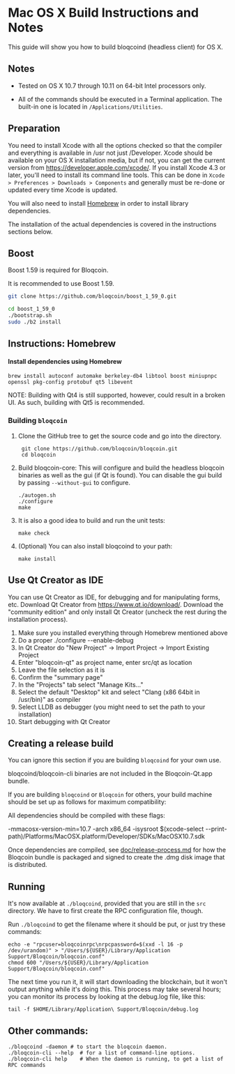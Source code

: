 Mac OS X Build Instructions and Notes
====================================
This guide will show you how to build bloqcoind (headless client) for OS X.

Notes
-----

* Tested on OS X 10.7 through 10.11 on 64-bit Intel processors only.

* All of the commands should be executed in a Terminal application. The
built-in one is located in `/Applications/Utilities`.

Preparation
-----------

You need to install Xcode with all the options checked so that the compiler
and everything is available in /usr not just /Developer. Xcode should be
available on your OS X installation media, but if not, you can get the
current version from https://developer.apple.com/xcode/. If you install
Xcode 4.3 or later, you'll need to install its command line tools. This can
be done in `Xcode > Preferences > Downloads > Components` and generally must
be re-done or updated every time Xcode is updated.

You will also need to install [Homebrew](http://brew.sh) in order to install library
dependencies.

The installation of the actual dependencies is covered in the instructions
sections below.

Boost
-----------
Boost 1.59 is required for Bloqcoin.


It is recommended to use Boost 1.59.

```bash
git clone https://github.com/bloqcoin/boost_1_59_0.git

cd boost_1_59_0
./bootstrap.sh
sudo ./b2 install
```

Instructions: Homebrew
----------------------

#### Install dependencies using Homebrew

    brew install autoconf automake berkeley-db4 libtool boost miniupnpc openssl pkg-config protobuf qt5 libevent

NOTE: Building with Qt4 is still supported, however, could result in a broken UI. As such, building with Qt5 is recommended.

### Building `bloqcoin`

1. Clone the GitHub tree to get the source code and go into the directory.

        git clone https://github.com/bloqcoin/bloqcoin.git
        cd bloqcoin

2.  Build bloqcoin-core:
    This will configure and build the headless bloqcoin binaries as well as the gui (if Qt is found).
    You can disable the gui build by passing `--without-gui` to configure.

        ./autogen.sh
        ./configure
        make

3.  It is also a good idea to build and run the unit tests:

        make check

4.  (Optional) You can also install bloqcoind to your path:

        make install

Use Qt Creator as IDE
------------------------
You can use Qt Creator as IDE, for debugging and for manipulating forms, etc.
Download Qt Creator from https://www.qt.io/download/. Download the "community edition" and only install Qt Creator (uncheck the rest during the installation process).

1. Make sure you installed everything through Homebrew mentioned above
2. Do a proper ./configure --enable-debug
3. In Qt Creator do "New Project" -> Import Project -> Import Existing Project
4. Enter "bloqcoin-qt" as project name, enter src/qt as location
5. Leave the file selection as it is
6. Confirm the "summary page"
7. In the "Projects" tab select "Manage Kits..."
8. Select the default "Desktop" kit and select "Clang (x86 64bit in /usr/bin)" as compiler
9. Select LLDB as debugger (you might need to set the path to your installation)
10. Start debugging with Qt Creator

Creating a release build
------------------------
You can ignore this section if you are building `bloqcoind` for your own use.

bloqcoind/bloqcoin-cli binaries are not included in the Bloqcoin-Qt.app bundle.

If you are building `bloqcoind` or `Bloqcoin` for others, your build machine should be set up
as follows for maximum compatibility:

All dependencies should be compiled with these flags:

 -mmacosx-version-min=10.7
 -arch x86_64
 -isysroot $(xcode-select --print-path)/Platforms/MacOSX.platform/Developer/SDKs/MacOSX10.7.sdk

Once dependencies are compiled, see [doc/release-process.md](release-process.md) for how the Bloqcoin
bundle is packaged and signed to create the .dmg disk image that is distributed.

Running
-------

It's now available at `./bloqcoind`, provided that you are still in the `src`
directory. We have to first create the RPC configuration file, though.

Run `./bloqcoind` to get the filename where it should be put, or just try these
commands:

    echo -e "rpcuser=bloqcoinrpc\nrpcpassword=$(xxd -l 16 -p /dev/urandom)" > "/Users/${USER}/Library/Application Support/Bloqcoin/bloqcoin.conf"
    chmod 600 "/Users/${USER}/Library/Application Support/Bloqcoin/bloqcoin.conf"

The next time you run it, it will start downloading the blockchain, but it won't
output anything while it's doing this. This process may take several hours;
you can monitor its process by looking at the debug.log file, like this:

    tail -f $HOME/Library/Application\ Support/Bloqcoin/debug.log

Other commands:
-------

    ./bloqcoind -daemon # to start the bloqcoin daemon.
    ./bloqcoin-cli --help  # for a list of command-line options.
    ./bloqcoin-cli help    # When the daemon is running, to get a list of RPC commands
